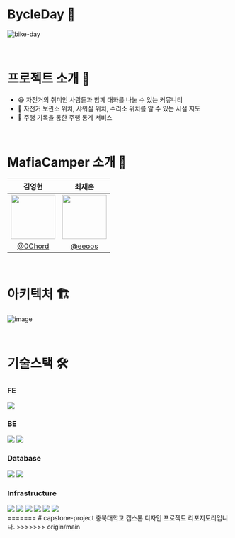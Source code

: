 
# BycleDay 🚴
![bike-day](https://github.com/user-attachments/assets/bcbe1bf9-0f5d-42b3-b1d7-e620c38801b6)


<br/>

# 프로젝트 소개 📝
- 😆 자전거의 취미인 사람들과 함께 대화를 나눌 수 있는 커뮤니티 <br/>
- 💖 자전거 보관소 위치, 샤워실 위치, 수리소 위치를 알 수 있는 시설 지도 <br/>
- 🚃 주행 기록을 통한 주행 통계 서비스 <br/>

<br/>

# MafiaCamper 소개 🌱

| 김영현 | 최재훈 |
|:---:|:---:|
| <img src="https://github.com/0Chord.png" width="100" height="100"> | <img src="https://github.com/eeoos.png" width="100" height="100"> |
| [@0Chord](https://github.com/0Chord) | [@eeoos](https://github.com/eeoos) |
<br/>

# 아키텍처 🏗️
![image](https://github.com/user-attachments/assets/fecc66dd-98e1-4f52-9a27-83de25a0b7c7)

<br/>

# 기술스택 🛠️
### FE
<div>
  <img src="https://img.shields.io/badge/Flutter-02569B?style=for-the-badge&logo=flutter&logoColor=white"/>
</div>

### BE
<div>
  <img src="https://img.shields.io/badge/java-007396?style=for-the-badge&logo=java&logoColor=white"/>
  <img src="https://img.shields.io/badge/Spring-6DB33F?style=for-the-badge&logo=Spring&logoColor=white"/>
</div>

### Database
<div>
  <img src="https://img.shields.io/badge/mysql-4479A1?style=for-the-badge&logo=mysql&logoColor=white">
  <img src="https://img.shields.io/badge/redis-%23DD0031.svg?style=for-the-badge&logo=redis&logoColor=white">
</div>

### Infrastructure
<div>
  <img src="https://img.shields.io/badge/Ubuntu-E95420?style=for-the-badge&logo=Ubuntu&logoColor=white"/>
  <img src="https://img.shields.io/badge/nginx-009639?style=for-the-badge&logo=nginx&logoColor=white">
  <img src="https://img.shields.io/badge/docker-2496ED?style=for-the-badge&logo=docker&logoColor=white">
  <img src="https://img.shields.io/badge/Google Cloud-4285F4?style=for-the-badge&logo=Google Cloud&logoColor=white"/>
  <img src="https://img.shields.io/badge/Git-F05032?style=for-the-badge&logo=git&logoColor=white"/>
  <img src="https://img.shields.io/badge/GitHub-181717?style=for-the-badge&logo=GitHub&logoColor=white"/>
</div>
=======
# capstone-project
충북대학교 캡스톤 디자인 프로젝트 리포지토리입니다.
>>>>>>> origin/main
